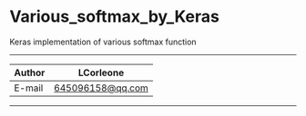 Various_softmax_by_Keras
======
Keras implementation of various softmax function  

****
	
|Author|LCorleone|
|---|---
|E-mail|645096158@qq.com


****
